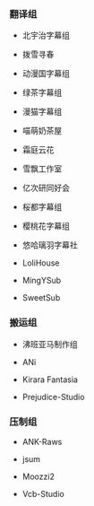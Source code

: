 ### 翻译组

- 北宇治字幕组

- 拨雪寻春

- 动漫国字幕组

- 绿茶字幕组

- 漫猫字幕组

- 喵萌奶茶屋

- 霜庭云花

- 雪飘工作室

- 亿次研同好会

- 桜都字幕组

- 樱桃花字幕组

- 悠哈璃羽字幕社

- LoliHouse

- MingYSub

- SweetSub

### 搬运组

- 沸班亚马制作组

- ANi

- Kirara Fantasia

- Prejudice-Studio
### 压制组

- ANK-Raws

- jsum

- Moozzi2

- Vcb-Studio